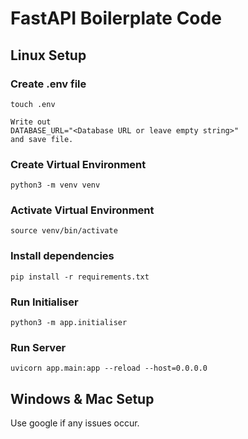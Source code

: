 # FastAPI Boilerplate Code

## Linux Setup

### Create .env file

    touch .env
    
    Write out
    DATABASE_URL="<Database URL or leave empty string>"
    and save file.

### Create Virtual Environment

    python3 -m venv venv

### Activate Virtual Environment

    source venv/bin/activate
    
### Install dependencies
    
    pip install -r requirements.txt

### Run Initialiser

    python3 -m app.initialiser

### Run Server

    uvicorn app.main:app --reload --host=0.0.0.0

## Windows & Mac Setup

Use google if any issues occur.
